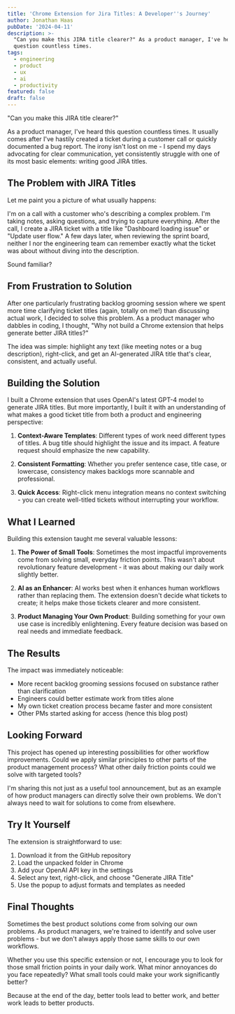 ```yaml
---
title: 'Chrome Extension for Jira Titles: A Developer''s Journey'
author: Jonathan Haas
pubDate: '2024-04-11'
description: >-
  "Can you make this JIRA title clearer?" As a product manager, I've heard this
  question countless times.
tags:
  - engineering
  - product
  - ux
  - ai
  - productivity
featured: false
draft: false
---
```


"Can you make this JIRA title clearer?"

As a product manager, I've heard this question countless times. It usually comes
after I've hastily created a ticket during a customer call or quickly documented
a bug report. The irony isn't lost on me - I spend my days advocating for clear
communication, yet consistently struggle with one of its most basic elements:
writing good JIRA titles.

## The Problem with JIRA Titles

Let me paint you a picture of what usually happens:

I'm on a call with a customer who's describing a complex problem. I'm taking
notes, asking questions, and trying to capture everything. After the call, I
create a JIRA ticket with a title like "Dashboard loading issue" or "Update user
flow." A few days later, when reviewing the sprint board, neither I nor the
engineering team can remember exactly what the ticket was about without diving
into the description.

Sound familiar?

## From Frustration to Solution

After one particularly frustrating backlog grooming session where we spent more
time clarifying ticket titles (again, totally on me!) than discussing actual
work, I decided to solve this problem. As a product manager who dabbles in
coding, I thought, "Why not build a Chrome extension that helps generate better
JIRA titles?"

The idea was simple: highlight any text (like meeting notes or a bug
description), right-click, and get an AI-generated JIRA title that's clear,
consistent, and actually useful.

## Building the Solution

I built a Chrome extension that uses OpenAI's latest GPT-4 model to generate
JIRA titles. But more importantly, I built it with an understanding of what
makes a good ticket title from both a product and engineering perspective:

1. **Context-Aware Templates**: Different types of work need different types of
   titles. A bug title should highlight the issue and its impact. A feature
   request should emphasize the new capability.

1. **Consistent Formatting**: Whether you prefer sentence case, title case, or
   lowercase, consistency makes backlogs more scannable and professional.

1. **Quick Access**: Right-click menu integration means no context switching -
   you can create well-titled tickets without interrupting your workflow.

## What I Learned

Building this extension taught me several valuable lessons:

1. **The Power of Small Tools**: Sometimes the most impactful improvements come
   from solving small, everyday friction points. This wasn't about revolutionary
   feature development - it was about making our daily work slightly better.

1. **AI as an Enhancer**: AI works best when it enhances human workflows rather
   than replacing them. The extension doesn't decide what tickets to create; it
   helps make those tickets clearer and more consistent.

1. **Product Managing Your Own Product**: Building something for your own use
   case is incredibly enlightening. Every feature decision was based on real
   needs and immediate feedback.

## The Results

The impact was immediately noticeable:

- More recent backlog grooming sessions focused on substance rather than
  clarification
- Engineers could better estimate work from titles alone
- My own ticket creation process became faster and more consistent
- Other PMs started asking for access (hence this blog post)

## Looking Forward

This project has opened up interesting possibilities for other workflow
improvements. Could we apply similar principles to other parts of the product
management process? What other daily friction points could we solve with
targeted tools?

I'm sharing this not just as a useful tool announcement, but as an example of
how product managers can directly solve their own problems. We don't always need
to wait for solutions to come from elsewhere.

## Try It Yourself

The extension is straightforward to use:

1. Download it from the GitHub
   repository
1. Load the unpacked folder in Chrome
1. Add your OpenAI API key in the settings
1. Select any text, right-click, and choose "Generate JIRA Title"
1. Use the popup to adjust formats and templates as needed

## Final Thoughts

Sometimes the best product solutions come from solving our own problems. As
product managers, we're trained to identify and solve user problems - but we
don't always apply those same skills to our own workflows.

Whether you use this specific extension or not, I encourage you to look for
those small friction points in your daily work. What minor annoyances do you
face repeatedly? What small tools could make your work significantly better?

Because at the end of the day, better tools lead to better work, and better work
leads to better products.
